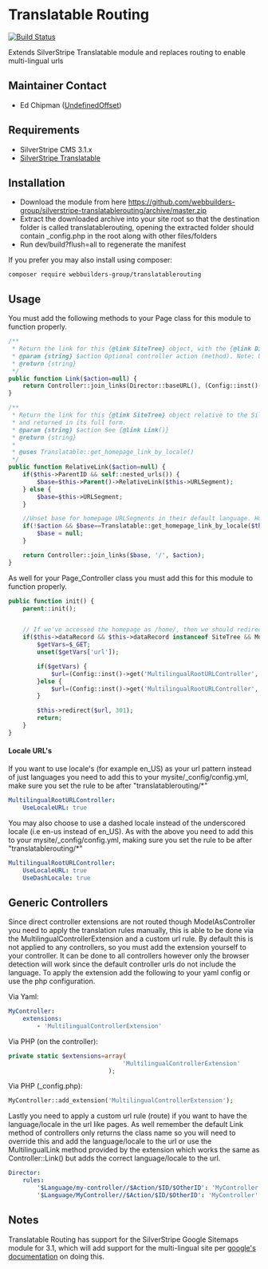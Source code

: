 Translatable Routing
=================
[![Build Status](https://travis-ci.org/webbuilders-group/silverstripe-translatablerouting.png)](https://travis-ci.org/webbuilders-group/silverstripe-translatablerouting)

Extends SilverStripe Translatable module and replaces routing to enable multi-lingual urls

## Maintainer Contact
* Ed Chipman ([UndefinedOffset](https://github.com/UndefinedOffset))

## Requirements
* SilverStripe CMS 3.1.x
* [SilverStripe Translatable](https://github.com/silverstripe/silverstripe-translatable/)


## Installation
* Download the module from here https://github.com/webbuilders-group/silverstripe-translatablerouting/archive/master.zip
* Extract the downloaded archive into your site root so that the destination folder is called translatablerouting, opening the extracted folder should contain _config.php in the root along with other files/folders
* Run dev/build?flush=all to regenerate the manifest

If you prefer you may also install using composer:
```
composer require webbuilders-group/translatablerouting
```


## Usage
You must add the following methods to your Page class for this module to function properly.
```php
/**
 * Return the link for this {@link SiteTree} object, with the {@link Director::baseURL()} included.
 * @param {string} $action Optional controller action (method). Note: URI encoding of this parameter is applied automatically through template casting, don't encode the passed parameter. Please use {@link Controller::join_links()} instead to append GET parameters.
 * @return {string}
 */
public function Link($action=null) {
    return Controller::join_links(Director::baseURL(), (Config::inst()->get('MultilingualRootURLController', 'UseLocaleURL') ? (Config::inst()->get('MultilingualRootURLController', 'UseDashLocale') ? str_replace('_', '-', strtolower($this->Locale)):$this->Locale):i18n::get_lang_from_locale($this->Locale)), $this->RelativeLink($action));
}

/**
 * Return the link for this {@link SiteTree} object relative to the SilverStripe root. By default, it this page is the current home page, and there is no action specified then this will return a link to the root of the site. However, if you set the $action parameter to TRUE then the link will not be rewritten
 * and returned in its full form.
 * @param {string} $action See {@link Link()}
 * @return {string}
 *
 * @uses Translatable::get_homepage_link_by_locale()
 */
public function RelativeLink($action=null) {
    if($this->ParentID && self::nested_urls()) {
        $base=$this->Parent()->RelativeLink($this->URLSegment);
    } else {
        $base=$this->URLSegment;
    }

    //Unset base for homepage URLSegments in their default language. Homepages with action parameters or in different languages need to retain their URLSegment. We can only do this if the homepage is on the root level.
    if(!$action && $base==Translatable::get_homepage_link_by_locale($this->Locale) && !$this->ParentID) {
        $base = null;
    }

    return Controller::join_links($base, '/', $action);
}
```

As well for your Page_Controller class you must add this for this module to function properly.
```php
public function init() {
    parent::init();


    // If we've accessed the homepage as /home/, then we should redirect to /.
    if($this->dataRecord && $this->dataRecord instanceof SiteTree && MultilingualRootURLController::should_be_on_root($this->dataRecord) && (!isset($this->urlParams['Action']) || !$this->urlParams['Action']) && !$_POST && !$_FILES && !$this->redirectedTo()) {
        $getVars=$_GET;
        unset($getVars['url']);

        if($getVars) {
            $url=(Config::inst()->get('MultilingualRootURLController', 'UseLocaleURL') ? (Config::inst()->get('MultilingualRootURLController', 'UseDashLocale') ? str_replace('_', '-', strtolower($this->Locale)):$this->Locale):i18n::get_lang_from_locale($this->Locale)).'/?'.http_build_query($getVars);
        }else {
            $url=(Config::inst()->get('MultilingualRootURLController', 'UseLocaleURL') ? (Config::inst()->get('MultilingualRootURLController', 'UseDashLocale') ? str_replace('_', '-', strtolower($this->Locale)):$this->Locale):i18n::get_lang_from_locale($this->Locale)).'/';
        }

        $this->redirect($url, 301);
        return;
    }
}
```

#### Locale URL's
If you want to use locale's (for example en_US) as your url pattern instead of just languages you need to add this to your mysite/_config/config.yml, make sure you set the rule to be after "translatablerouting/*"
```yml
MultilingualRootURLController:
    UseLocaleURL: true
```

You may also choose to use a dashed locale instead of the underscored locale (i.e en-us instead of en_US). As with the above you need to add this to your mysite/_config/config.yml, making sure you set the rule to be after "translatablerouting/*"
```yml
MultilingualRootURLController:
    UseLocaleURL: true
    UseDashLocale: true
```

## Generic Controllers
Since direct controller extensions are not routed though ModelAsController you need to apply the translation rules manually, this is able to be done via the MultilingualControllerExtension and a custom url rule. By default this is not applied to any controllers, so you must add the extension yourself to your controller. It can be done to all controllers however only the browser detection will work since the default controller urls do not include the language. To apply the extension add the following to your yaml config or use the php configuration.

Via Yaml:
```yml
MyController:
    extensions:
        - 'MultilingualControllerExtension'
```

Via PHP (on the controller):
```php
private static $extensions=array(
                                'MultilingualControllerExtension'
                            );
```

Via PHP (_config.php):
```php
MyController::add_extension('MultilingualControllerExtension');
```

Lastly you need to apply a custom url rule (route) if you want to have the language/locale in the url like pages. As well remember the default Link method of controllers only returns the class name so you will need to override this and add the language/locale to the url or use the MultilingualLink method provided by the extension which works the same as Controller::Link() but adds the correct language/locale to the url.

```yml
Director:
    rules:
        '$Language/my-controller//$Action/$ID/$OtherID': 'MyController' #Option 1
        '$Language/MyController//$Action/$ID/$OtherID': 'MyController' #Option 2
```

## Notes
Translatable Routing has support for the SilverStripe Google Sitemaps module for 3.1, which will add support for the multi-lingual site per [google's documentation](https://support.google.com/webmasters/answer/2620865?hl=en) on doing this.
